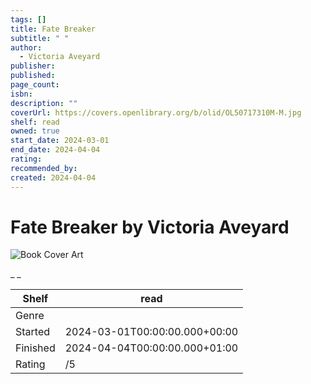 ```yaml
---
tags: []
title: Fate Breaker
subtitle: " "
author:
  - Victoria Aveyard
publisher: 
published: 
page_count: 
isbn: 
description: ""
coverUrl: https://covers.openlibrary.org/b/olid/OL50717310M-M.jpg
shelf: read
owned: true
start_date: 2024-03-01
end_date: 2024-04-04
rating: 
recommended_by: 
created: 2024-04-04
---
```


# Fate Breaker by Victoria Aveyard

![Book Cover Art](https://covers.openlibrary.org/b/olid/OL50717310M-M.jpg)

_ _

| Shelf | read |
| --- | --- |
| Genre |  |
| Started | 2024-03-01T00:00:00.000+00:00 |
| Finished | 2024-04-04T00:00:00.000+01:00 |
| Rating | /5 |

